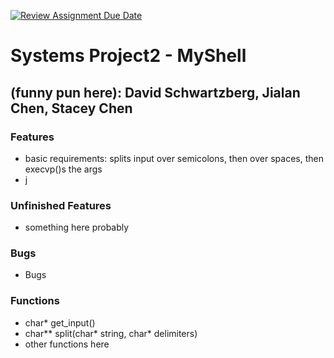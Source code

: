 [![Review Assignment Due Date](https://classroom.github.com/assets/deadline-readme-button-22041afd0340ce965d47ae6ef1cefeee28c7c493a6346c4f15d667ab976d596c.svg)](https://classroom.github.com/a/Tfg6waJb)

# Systems Project2 - MyShell

## (funny pun here): David Schwartzberg, Jialan Chen, Stacey Chen

### Features
- basic requirements: splits input over semicolons, then over spaces, then execvp()s the args
- j

### Unfinished Features
- something here probably

### Bugs
- Bugs

### Functions
- char* get_input()
- char** split(char* string, char* delimiters)
- other functions here
